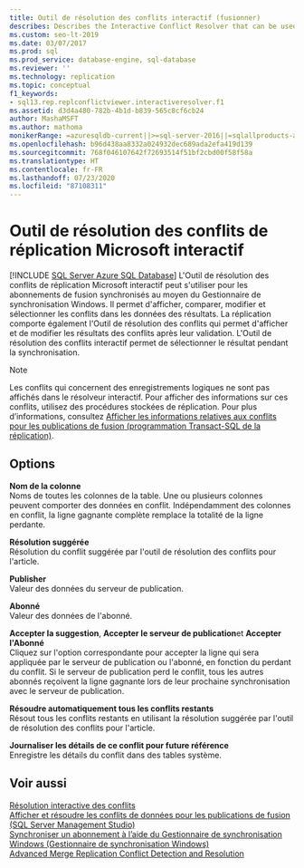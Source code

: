 ```yaml
---
title: Outil de résolution des conflits interactif (fusionner)
describes: Describes the Interactive Conflict Resolver that can be used for merge subscriptions that are synchronized using the Windows Synchronization Manager.
ms.custom: seo-lt-2019
ms.date: 03/07/2017
ms.prod: sql
ms.prod_service: database-engine, sql-database
ms.reviewer: ''
ms.technology: replication
ms.topic: conceptual
f1_keywords:
- sql13.rep.replconflictviewer.interactiveresolver.f1
ms.assetid: d3d4a480-782b-4b1d-b839-565c8cf6cb24
author: MashaMSFT
ms.author: mathoma
monikerRange: =azuresqldb-current||>=sql-server-2016||=sqlallproducts-allversions
ms.openlocfilehash: b96d438aa8332a024932dec689ada2efa419d139
ms.sourcegitcommit: 768f046107642f72693514f51bf2cbd00f58f58a
ms.translationtype: HT
ms.contentlocale: fr-FR
ms.lasthandoff: 07/23/2020
ms.locfileid: "87108311"
---
```

# <a name="microsoft-replication-interactive-conflict-resolver"></a>Outil de résolution des conflits de réplication Microsoft interactif
[!INCLUDE [SQL Server Azure SQL Database](../../includes/applies-to-version/sql-asdb.md)]
  L'Outil de résolution des conflits de réplication Microsoft interactif peut s'utiliser pour les abonnements de fusion synchronisés au moyen du Gestionnaire de synchronisation Windows. Il permet d'afficher, comparer, modifier et sélectionner les conflits dans les données des résultats. La réplication comporte également l'Outil de résolution des conflits qui permet d'afficher et de modifier les résultats des conflits après leur validation. L'Outil de résolution des conflits interactif permet de sélectionner le résultat pendant la synchronisation.  
  
> [!NOTE]  
>  Les conflits qui concernent des enregistrements logiques ne sont pas affichés dans le résolveur interactif. Pour afficher des informations sur ces conflits, utilisez des procédures stockées de réplication. Pour plus d’informations, consultez [Afficher les informations relatives aux conflits pour les publications de fusion &#40;programmation Transact-SQL de la réplication&#41;](../../relational-databases/replication/view-conflict-information-for-merge-publications.md).  
  
## <a name="options"></a>Options  
 **Nom de la colonne**  
 Noms de toutes les colonnes de la table. Une ou plusieurs colonnes peuvent comporter des données en conflit. Indépendamment des colonnes en conflit, la ligne gagnante complète remplace la totalité de la ligne perdante.  
  
 **Résolution suggérée**  
 Résolution du conflit suggérée par l'outil de résolution des conflits pour l'article.  
  
 **Publisher**  
 Valeur des données du serveur de publication.  
  
 **Abonné**  
 Valeur des données de l'abonné.  
  
 **Accepter la suggestion**, **Accepter le serveur de publication**et **Accepter l'Abonné**  
 Cliquez sur l'option correspondante pour accepter la ligne qui sera appliquée par le serveur de publication ou l'abonné, en fonction du perdant du conflit. Si le serveur de publication perd le conflit, tous les autres abonnés reçoivent la ligne gagnante lors de leur prochaine synchronisation avec le serveur de publication.  
  
 **Résoudre automatiquement tous les conflits restants**  
 Résout tous les conflits restants en utilisant la résolution suggérée par l'outil de résolution des conflits pour l'article.  
  
 **Journaliser les détails de ce conflit pour future référence**  
 Enregistre les détails du conflit dans des tables système.  
  
## <a name="see-also"></a>Voir aussi  
 [Résolution interactive des conflits](../../relational-databases/replication/merge/advanced-merge-replication-conflict-interactive-resolution.md)   
 [Afficher et résoudre les conflits de données pour les publications de fusion &#40;SQL Server Management Studio&#41;](../../relational-databases/replication/view-and-resolve-data-conflicts-for-merge-publications.md)   
 [Synchroniser un abonnement à l’aide du Gestionnaire de synchronisation Windows &#40;Gestionnaire de synchronisation Windows&#41;](../../relational-databases/replication/synchronize-a-subscription-using-windows-synchronization-manager.md)   
 [Advanced Merge Replication Conflict Detection and Resolution](../../relational-databases/replication/merge/advanced-merge-replication-conflict-detection-and-resolution.md)  
  
  
